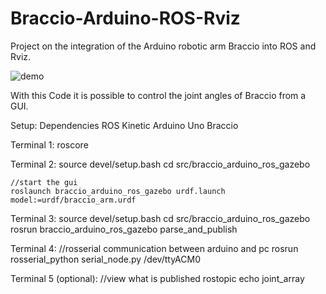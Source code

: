 # Braccio-Arduino-ROS-Rviz
Project on the integration of the Arduino robotic arm Braccio into ROS and Rviz.

![demo](Demo/demo.gif)

With this Code it is possible to control the joint angles of Braccio from a GUI.


Setup:
Dependencies ROS Kinetic
Arduino Uno
Braccio


Terminal 1:
	roscore

Terminal 2:
	source devel/setup.bash
	cd src/braccio_arduino_ros_gazebo

	//start the gui
	roslaunch braccio_arduino_ros_gazebo urdf.launch model:=urdf/braccio_arm.urdf

Terminal 3:
	source devel/setup.bash
	cd src/braccio_arduino_ros_gazebo
	rosrun braccio_arduino_ros_gazebo parse_and_publish

Terminal 4:
	//rosserial communication between arduino and pc
    rosrun rosserial_python serial_node.py /dev/ttyACM0

Terminal 5 (optional):
	//view what is published
	rostopic echo joint_array


